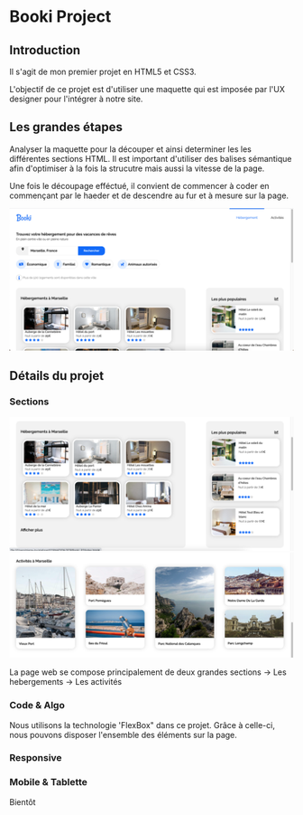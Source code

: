 # Booki Project

## Introduction

Il s'agit de mon premier projet en HTML5 et CSS3.

L'objectif de ce projet est d'utiliser une maquette qui est imposée par l'UX designer pour l'intégrer à notre site. 
## Les grandes étapes

Analyser la maquette pour la découper et ainsi determiner les les différentes sections HTML. Il est important d'utiliser des balises sémantique afin d'optimiser à la fois la strucutre mais aussi la vitesse de la page.

Une fois le découpage efféctué, il convient de commencer à coder en commençant par le haeder et de descendre au fur et à mesure sur la page.

![ScreenShot](assets/cover.png)

## Détails du projet
### Sections
![ScreenShot](assets/section1.png)
![ScreenShot](assets/section2.png)

La page web se compose principalement de deux grandes sections
-> Les hebergements 
-> Les activités
### Code & Algo

Nous utilisons la technologie 'FlexBox" dans ce projet. Grâce à celle-ci, nous pouvons disposer l'ensemble des éléments sur la page.
### Responsive

### Mobile & Tablette

Bientôt